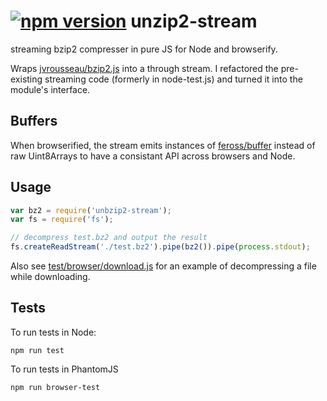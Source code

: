 [![npm version](https://badge.fury.io/js/unbzip2-stream.svg)](http://badge.fury.io/js/unbzip2-stream)
unzip2-stream
===
streaming bzip2 compresser in pure JS for Node and browserify.

Wraps [jvrousseau/bzip2.js](https://github.com/jvrousseau/bzip2.js) into a through stream. I refactored the pre-existing streaming code (formerly in node-test.js) and turned it into the module's interface.

Buffers
---
When browserified, the stream emits instances of [feross/buffer](https://github.com/feross/buffer) instead of raw Uint8Arrays to have a consistant API across browsers and Node.

Usage
---
``` js
var bz2 = require('unbzip2-stream');
var fs = require('fs');

// decompress test.bz2 and output the result
fs.createReadStream('./test.bz2').pipe(bz2()).pipe(process.stdout);
```

Also see [test/browser/download.js](https://github.com/regular/unbzip2-stream/blob/master/test/browser/download.js) for an example of decompressing a file while downloading.

Tests
---
To run tests in Node:

    npm run test

To run tests in PhantomJS

    npm run browser-test

